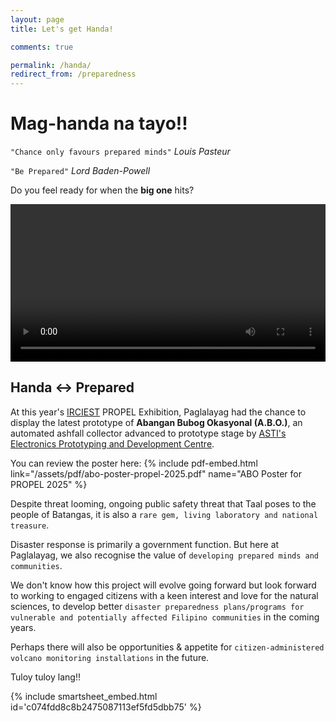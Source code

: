 ```yaml
---
layout: page
title: Let's get Handa!

comments: true

permalink: /handa/
redirect_from: /preparedness
---
```


# Mag-handa na tayo!!

`"Chance only favours prepared minds"` *Louis Pasteur*

`"Be Prepared"` *Lord Baden-Powell*

Do you feel ready for when the **big one** hits?

<div class="video-content" height="100vh">
  <video
    width="100%" 
    height= auto
    max-height= "100%"
    frameborder="0" 
    controls 
    allowfullscreen>
    Your browser does not have a video player.
    <source src="/assets/video/tara-na.mp4" type="video/mp4"/>
  </video>
</div>

## Handa <-> Prepared
At this year's [IRCIEST](https://irciest.batstateu.edu.ph/) PROPEL Exhibition, Paglalayag had the chance to display the latest prototype of **Abangan Bubog Okasyonal (A.B.O.)**, an automated ashfall collector advanced to prototype stage by [ASTI's Electronics Prototyping and Development Centre](https://asti.dost.gov.ph/projects/epdc/).

You can review the poster here:
{% include pdf-embed.html link="/assets/pdf/abo-poster-propel-2025.pdf" name="ABO Poster for PROPEL 2025" %}

Despite threat looming, ongoing public safety threat that Taal poses to the people of Batangas, it is also a `rare gem, living laboratory and national treasure`.

Disaster response is primarily a government function.  But here at Paglalayag, we also recognise the value of `developing prepared minds and communities`.

We don't know how this project will evolve going forward but look forward to working to engaged citizens with a keen interest and love for the natural sciences, to develop better `disaster preparedness plans/programs for vulnerable and potentially affected Filipino communities` in the coming years.

Perhaps there will also be opportunities & appetite for `citizen-administered volcano monitoring installations` in the future.

Tuloy tuloy lang!!

{% include smartsheet_embed.html id='c074fdd8c8b2475087113ef5fd5dbb75' %}
